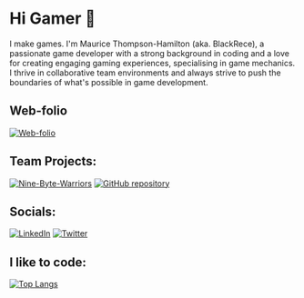 # Hi Gamer 👋
I make games.
I'm Maurice Thompson-Hamilton (aka. BlackRece), a passionate game developer with a strong background in coding and a love for creating engaging gaming experiences, specialising in game mechanics. I thrive in collaborative team environments and always strive to push the boundaries of what's possible in game development.

## Web-folio
[![Web-folio](https://img.shields.io/badge/Portfolio-Visit%20Site-brightgreen)](http://www.blackrece.co.uk)

## Team Projects: 
[![Nine-Byte-Warriors](https://img.shields.io/badge/GitHub-Nine--Byte--Warriors-black?logo=github)](https://github.com/Nine-Byte-Warriors)
[![GitHub repository](https://img.shields.io/badge/GitHub-TGPGame-blue.svg?style=flat-square&logo=github)](https://github.com/code-damage/TGPGame)


## Socials:
[![LinkedIn](https://img.shields.io/badge/LinkedIn-Connect-blue?logo=linkedin)](https://www.linkedin.com/in/blackrece/)
[![Twitter](https://img.shields.io/badge/Twitter-Follow-blue?logo=twitter)](https://twitter.com/BlackRece)

## I like to code:
[![Top Langs](https://github-readme-stats.vercel.app/api/top-langs/?username=blackrece&theme=bear&langs_count=3)](https://github.com/blackrece/)

<!--
**BlackRece/BlackRece** is a ✨ _special_ ✨ repository because its `README.md` (this file) appears on your GitHub profile.

Here are some ideas to get you started:

- 🔭 I’m currently working on ...
- 🌱 I’m currently learning ...
- 👯 I’m looking to collaborate on ...
- 🤔 I’m looking for help with ...
- 💬 Ask me about ...
- 📫 How to reach me: ...
- 😄 Pronouns: ...
- ⚡ Fun fact: ...
-->
